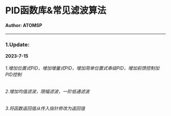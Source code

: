 # PID函数库&常见滤波算法
#### Author: ATOMSP 
------------------------------  
### 1.Update:   
**2023-7-15**  
###### 1.增加位置式PID，增加增量式PID，增加简单位置式串级PID，增加前馈控制加PID控制  
###### 2.增加均值滤波，限幅滤波，一阶低通滤波  
###### 3.将函数返回值从传入指针修改为返回值
